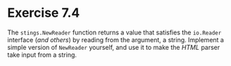 # Exercise 7.4

The `stings.NewReader` function returns a value that satisfies the `io.Reader` interface (_and others_) by reading from the argument, a string. Implement a simple version of `NewReader` yourself, and use it to make the *HTML* parser take input from a string.